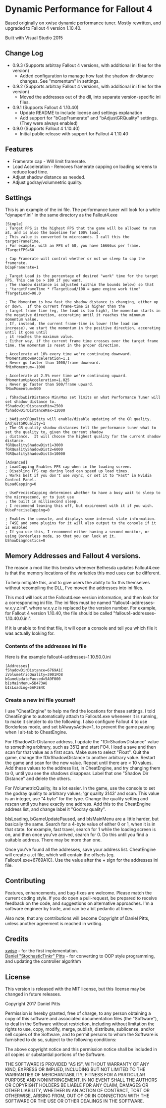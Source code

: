 # Dynamic Performance for Fallout 4
Based originally on xwise dynamic performance tuner.  Mostly rewritten, and upgraded to Fallout 4 version 1.10.40.

Built with Visual Studio 2015

## Change Log
* 0.9.3 (Supports arbitray Fallout 4 versions, with additional ini files for the version)
  * Added configuration to manage how fast the shadow dir distance changes. See "momentum" in settings.
* 0.9.2 (Supports arbitray Fallout 4 versions, with additional ini files for the version)
  * Moved the addresses out of the dll, into separate version-specific ini files.
* 0.9.1 (Supports Fallout 4 1.10.40)
  * Update README to include license and settings explanation
  * Add support for "bCapFramerate" and "bAdjustGRQuality" settings. (They were always enabled)
* 0.9.0 (Supports Fallout 4 1.10.40)
  * Initial public release with support for Fallout 4 1.10.40 

## Features
* Framerate cap - Will limit framerate.
* Load Acceleration - Removes framerate capping on loading screens to reduce load time.
* Adjust shadow distance as needed.
* Adjust godray/volumnetric quality. 

## Settings
This is an example of the ini file. The performance tuner will look for a while "dynaperf.ini" in the same directory as the Fallout4.exe


    [Simple]
    ; Target FPS is the highest FPS that the game will be allowed to run at, and is also the baseline for 100% load.
    ; This value is converted to microsonds. I call this the targetFrameTime.
    ; For example, with an FPS of 60, you have 16666us per frame. 
    fTargetFPS=60 
    
    ; Cap Framerate will control whether or not we sleep to cap the framerate. 
    bCapFramerate=1 
    
    ; Target Load is the percentage of desired "work" time for the target FPS. This can be > 100 if you want.
    ; The shadow distance is adjusted (within the bounds below) so that 
    ; "targetFrameTime * fTargetLoad/100 = game engine work time"
    fTargetLoad=98.0 

	; The Momentum is how fast the shadow distance is changing, either up or down.  If the current frame-time is higher than the 
	; target frame time (eg, the load is too high), the momentum starts in the negative direction, accerating until it reaches the minumum momentum value.
	; If, instead, the current frame-time is lower (the load can increase), we start the momentum in the positive direction, accerating until it goes until
	; it reaches the maximum value.
	; Either way, if the current frame time crosses over the target frame time, the momentum is reset in the proper direction.

	; Accelerate at 10% every time we're continuing downward.
	fMomentumDownAcceleration=1.1 
	; Never go faster than 1000/frame downward.
	fMinMomentum=-1000 

	; Accelerate at 2.5% ever time we're continuing upward.
	fMomentumUpAcceleration=1.025
	; Never go faster than 500/frame upward.
	fMaxMomentum=500
	    
    ; fShadowDirDistance Min/Max set limits on what Performance Tuner will set shadow distance to.   
    fShadowDirDistanceMin=2500  
    fShadowDirDistanceMax=12000 
    
    ; bAdjustGRQuality will enable/disable updating of the GR quality.  
    bAdjustGRQuality=1
    ; The GR quality shadow distances tell the performance tuner what to set the quality to, given the current shadow
    ; distance.  It will choose the highest quality for the current shadow distance. 
    fGRQualityShadowDist1=3000  
    fGRQualityShadowDist2=6000  
    fGRQualityShadowDist3=10000 
    
    [Advanced]
    ; LoadCapping Enables FPS cap when in the loading screen.  
    ; Disabling FPS cap during load can speed up load times. 
    ; Works best if you don't use vsync, or set it to "Fast" in Nvidia Control Panel. 
    bLoadCapping=0 
    
    ; UsePreciseCapping determines whether to have a busy wait to sleep to the microsecond, or to just use 
    ; the built in millisecond sleep.  
    ; I recommend leaving this off, but expirement with it if you wish.
    bUsePreciseCapping=0 
    
    ; Enables the console, and displays some internal state information.
    ; F4SE and some plugins for it will also output to the console if it is enabled
    ; If you use this, I recommend either having a second monitor, or using Borderless mode, so that you can look at it.
    bShowDiagnostics=0

## Memory Addresses and Fallout 4 versions.
The reason a mod like this breaks whenever Bethesda updates Fallout4.exe is that the memory locations of the variables this mod uses
can be different.

To help mitigate this, and to give users the ability to fix this themselves without recompiling the DLL, I've moved the addresses into ini files.

This mod will look at the Fallout4.exe version information, and then look for a corresponding ini file.  The ini files must be named "fallout4-addresses-w.x.y.z.ini".
where w.x.y.z is replaced by the version number.  For example, for Fallout 4 version 1.10.40, the file should be called "fallout4-addresses-1.10.40.0.ini".

If it is unable to find that file, it will open a console and tell you which file it was actually looking for. 

### Contents of the addresses ini file
Here is the example fallout4-addresses-1.10.50.0.ini

	[Addresses]
	fShadowDirDistance=6769A1C
	iVolumetricQuality=3901FD8
	bGameUpdatePaused=5A9F000
	bIsMainMenu=5B473A8
	bIsLoading=5AF3E4C

### Create a new ini file yourself
I use "CheatEngine" to help me find the locations for these settings.  I told CheatEngine to automatically attach to Fallout4.exe whenever 
it is running, to make it simpler to do the following. I also configure Fallout 4 to use Borderless mode, and set bAlwaysActive=1, to prevent 
the game pausing when I alt-tab to CheatEngine.

For fShadowDirDistance address, I update the "fDirShadowDistance" value to something arbitrary, such as 3512 and start FO4.  I load a save and then
scan for that value as a first scan. Make sure to select "Float".  Quit the game, change the fDirShadowDistance to another arbitrary value.  Restart the game
and scan for the new value.  Repeat until there are < 10 values. Add these values to the address list, in CheatEngine, and try changing them to 0, until
you see the shadows disappear.  Label that one "Shadow Dir Distance" and delete the others.

For iVolumetricQuality, its a lot easier.  In the game, use the console to set the godray quality to arbitrary values; 'gr quality 3143' and scan. This value is an integer, use "4 byte" for the type.
Change the quality setting and rescan until you have exactly one address.  Add this to the CheatEngine address list, and change label it "Godray quality".

bIsLoading, bGameUpdatePaused, and bIsMainMenu are a little harder, but basically the same.  Search for a 4-byte value of either 0 or 1, when it is in that state. for example,
fast travel, search for 1 while the loading screen is on, and then once you've arrived, search for 0.  Do this until you find a suitable address. 
There may be more than one.

Once you've found all the addresses, save your address list.  CheatEngine will create a .ct file, which will contain the offsets (eg. Fallout4.exe+6769A1C). Use the value 
after the + sign for the addresses ini file. 

    
## Contributing
Features, enhancements, and bug-fixes are welcome.  Please match the current coding style.  If you do open a pull-request,
be prepared to receive feedback on the code, and suggestions on alternative approaches.  I'm a software engineer by trade,
and can be a bit pedantic at times. 

Also note, that any contributions will become Copyright of Daniel Pitts, unless another agreement is reached in writing.

## Credits
[xwise](https://github.com/xwize/) - for the first implementation.  
[Daniel "StochasticTinkr" Pitts](https://github.com/StochasticTinkr/) - for converting to OOP style programming, 
and updating the controller algorithm  
 

## License
This version is released with the MIT license, but this license may be changed in future releases.

Copyright 2017 Daniel Pitts

Permission is hereby granted, free of charge, to any person obtaining a copy of this software and associated documentation files (the "Software"), to deal in the Software without restriction, including without limitation the rights to use, copy, modify, merge, publish, distribute, sublicense, and/or sell copies of the Software, and to permit persons to whom the Software is furnished to do so, subject to the following conditions:

The above copyright notice and this permission notice shall be included in all copies or substantial portions of the Software.

THE SOFTWARE IS PROVIDED "AS IS", WITHOUT WARRANTY OF ANY KIND, EXPRESS OR IMPLIED, INCLUDING BUT NOT LIMITED TO THE WARRANTIES OF MERCHANTABILITY, FITNESS FOR A PARTICULAR PURPOSE AND NONINFRINGEMENT. IN NO EVENT SHALL THE AUTHORS OR COPYRIGHT HOLDERS BE LIABLE FOR ANY CLAIM, DAMAGES OR OTHER LIABILITY, WHETHER IN AN ACTION OF CONTRACT, TORT OR OTHERWISE, ARISING FROM, OUT OF OR IN CONNECTION WITH THE SOFTWARE OR THE USE OR OTHER DEALINGS IN THE SOFTWARE.
